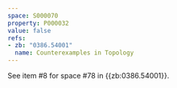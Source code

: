 ```yaml
---
space: S000070
property: P000032
value: false
refs:
- zb: "0386.54001"
  name: Counterexamples in Topology
---
```


See item #8 for space #78 in {{zb:0386.54001}}.
